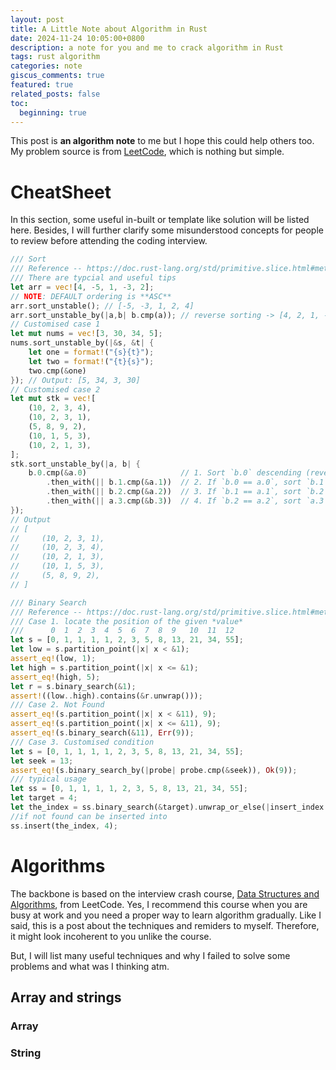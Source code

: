 ```yaml
---
layout: post
title: A Little Note about Algorithm in Rust
date: 2024-11-24 10:05:00+0800
description: a note for you and me to crack algorithm in Rust
tags: rust algorithm
categories: note
giscus_comments: true
featured: true
related_posts: false
toc:
  beginning: true
---
```


This post is **an algorithm note** to me but I hope this could help others too. My problem source is from <a href="https://leetcode.com/">LeetCode</a>, which is nothing but simple.  

# CheatSheet
In this section, some useful in-built or template like solution will be listed here. Besides, I will further clarify some misunderstood concepts for people to review before attending the coding interview.
```rust
/// Sort 
/// Reference -- https://doc.rust-lang.org/std/primitive.slice.html#method.sort_unstable
/// There are typcial and useful tips
let arr = vec![4, -5, 1, -3, 2];
// NOTE: DEFAULT ordering is **ASC**
arr.sort_unstable(); // [-5, -3, 1, 2, 4]
arr.sort_unstable_by(|a,b| b.cmp(a)); // reverse sorting -> [4, 2, 1, -3, -5]
// Customised case 1
let mut nums = vec![3, 30, 34, 5];
nums.sort_unstable_by(|&s, &t| {
    let one = format!("{s}{t}");
    let two = format!("{t}{s}");
    two.cmp(&one)
}); // Output: [5, 34, 3, 30]
// Customised case 2
let mut stk = vec![
    (10, 2, 3, 4),
    (10, 2, 3, 1),
    (5, 8, 9, 2),
    (10, 1, 5, 3),
    (10, 2, 1, 3),
];
stk.sort_unstable_by(|a, b| {
    b.0.cmp(&a.0)                     // 1. Sort `b.0` descending (reverse order of `a.0` and `b.0`)
        .then_with(|| b.1.cmp(&a.1))  // 2. If `b.0 == a.0`, sort `b.1` descending
        .then_with(|| b.2.cmp(&a.2))  // 3. If `b.1 == a.1`, sort `b.2` descending
        .then_with(|| a.3.cmp(&b.3))  // 4. If `b.2 == a.2`, sort `a.3` ascending
});
// Output
// [
//     (10, 2, 3, 1),
//     (10, 2, 3, 4),
//     (10, 2, 1, 3),
//     (10, 1, 5, 3),
//     (5, 8, 9, 2),
// ]

/// Binary Search
/// Reference -- https://doc.rust-lang.org/std/primitive.slice.html#method.binary_search
/// Case 1. locate the position of the given *value*
///      0  1  2  3  4  5  6  7  8  9   10  11  12
let s = [0, 1, 1, 1, 1, 2, 3, 5, 8, 13, 21, 34, 55];
let low = s.partition_point(|x| x < &1);
assert_eq!(low, 1);
let high = s.partition_point(|x| x <= &1);
assert_eq!(high, 5);
let r = s.binary_search(&1);
assert!((low..high).contains(&r.unwrap()));
/// Case 2. Not Found
assert_eq!(s.partition_point(|x| x < &11), 9);
assert_eq!(s.partition_point(|x| x <= &11), 9);
assert_eq!(s.binary_search(&11), Err(9));
/// Case 3. Customised condition
let s = [0, 1, 1, 1, 1, 2, 3, 5, 8, 13, 21, 34, 55];
let seek = 13;
assert_eq!(s.binary_search_by(|probe| probe.cmp(&seek)), Ok(9));
/// typical usage
let ss = [0, 1, 1, 1, 1, 2, 3, 5, 8, 13, 21, 34, 55];
let target = 4;
let the_index = ss.binary_search(&target).unwrap_or_else(|insert_index| insert_index);
//if not found can be inserted into
ss.insert(the_index, 4);
```

# Algorithms
The backbone is based on the interview crash course, <a href="https://leetcode.com/explore/featured/card/leetcodes-interview-crash-course-data-structures-and-algorithms/">Data Structures and Algorithms</a>, from LeetCode. Yes, I recommend this course when you are busy at work and you need a proper way to learn algorithm gradually. Like I said, this is a post about the techniques and remiders to myself. Therefore, it might look incoherent to you unlike the course. 

But, I will list many useful techniques and why I failed to solve some problems and what was I thinking atm.
## Array and strings

### Array

### String

